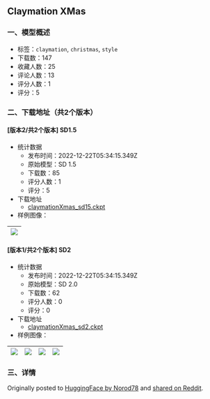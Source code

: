 ## Claymation XMas
### 一、模型概述

- 标签：`claymation`, `christmas`, `style`
- 下载数：147
- 收藏人数：25
- 评论人数：13
- 评分人数：1
- 评分：5

### 二、下载地址（共2个版本）

#### [版本2/共2个版本] SD1.5

- 统计数据
  - 发布时间：2022-12-22T05:34:15.349Z
  - 原始模型：SD 1.5
  - 下载数：85
  - 评分人数：1
  - 评分：5
- 下载地址
  - [claymationXmas_sd15.ckpt](https://civitai.com/api/download/models/1463)
- 样例图像：

| <img src="https://image.civitai.com/xG1nkqKTMzGDvpLrqFT7WA/6b4987e7-29cb-4220-8eac-56758cca0c00/width=450/12824.jpeg" /> |
| ---- |

#### [版本1/共2个版本] SD2

- 统计数据
  - 发布时间：2022-12-22T05:34:15.349Z
  - 原始模型：SD 2.0
  - 下载数：62
  - 评分人数：0
  - 评分：0
- 下载地址
  - [claymationXmas_sd2.ckpt](https://civitai.com/api/download/models/1364)
- 样例图像：

| <img src="https://image.civitai.com/xG1nkqKTMzGDvpLrqFT7WA/7aa614eb-f718-42d0-01bc-cc8c4b27d100/width=450/12025.jpeg" /> | <img src="https://image.civitai.com/xG1nkqKTMzGDvpLrqFT7WA/7009fa25-39ff-45bb-36a1-bd883f8b3500/width=450/12030.jpeg" /> | <img src="https://image.civitai.com/xG1nkqKTMzGDvpLrqFT7WA/663a50c6-40c9-4936-1d08-507310d0fa00/width=450/12029.jpeg" /> | <img src="https://image.civitai.com/xG1nkqKTMzGDvpLrqFT7WA/16b08d37-ff4d-480b-3499-c6b49f98e500/width=450/12028.jpeg" /> |
| ---- | ---- | ---- | ---- |


### 三、详情
<p>Originally posted to <a href="https://huggingface.co/Norod78/sd2-dreambooth-ClaymationXmas" rel="ugc" target="_blank">HuggingFace by Norod78</a> and <a href="https://www.reddit.com/r/StableDiffusion/comments/zk1qn0/new_dreambooth_model_in_the_style_of_old/" rel="ugc" target="_blank">shared on Reddit</a>.</p>
